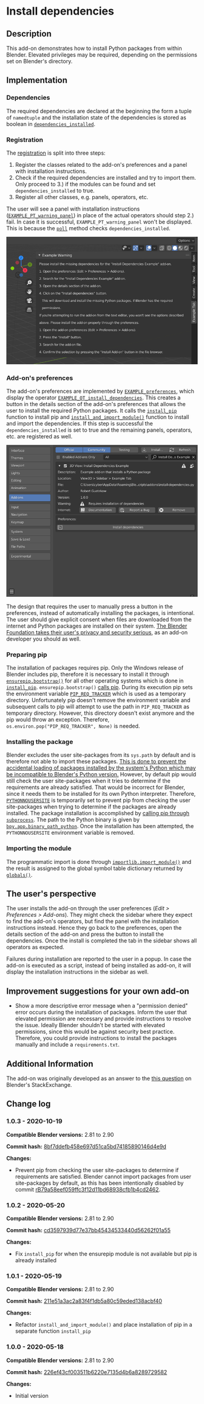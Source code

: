 # Install dependencies

## Description

This add-on demonstrates how to install Python packages from within Blender. Elevated privileges may be required, depending on the permissions set on Blender's directory.

## Implementation

### Dependencies

The required dependencies are declared at the beginning the form a tuple of `namedtuple` and the installation state of the dependencies is stored as boolean in 
[`dependencies_installed`](https://github.com/robertguetzkow/blender-python-examples/blob/8bf7ddefb458e697d51ca5bd74185890146d4e9d/add-ons/install-dependencies/install-dependencies.py#L41).

### Registration

The [registration](https://github.com/robertguetzkow/blender-python-examples/blob/8bf7ddefb458e697d51ca5bd74185890146d4e9d/add-ons/install-dependencies/install-dependencies.py#L235) is split into three steps:

1. Register the classes related to the add-on's preferences and a panel with installation instructions.
2. Check if the required dependencies are installed and try to import them. Only proceed to 3.) if the modules can be found and set `dependencies_installed` to true.
3. Register all other classes, e.g. panels, operators, etc.

The user will see a panel with installation instructions ([`EXAMPLE_PT_warning_panel`](https://github.com/robertguetzkow/blender-python-examples/blob/8bf7ddefb458e697d51ca5bd74185890146d4e9d/add-ons/install-dependencies/install-dependencies.py#L157)) 
in place of the actual operators should step 2.) fail. In case it is successful, `EXAMPLE_PT_warning_panel` won't be displayed. This is because the 
[`poll`](https://github.com/robertguetzkow/blender-python-examples/blob/8bf7ddefb458e697d51ca5bd74185890146d4e9d/add-ons/install-dependencies/install-dependencies.py#L164) method checks `dependencies_installed`.

![image](./imgs/install-instructions.png)

### Add-on's preferences

The add-on's preferences are implemented by [`EXAMPLE_preferences`](https://github.com/robertguetzkow/blender-python-examples/blob/8bf7ddefb458e697d51ca5bd74185890146d4e9d/add-ons/install-dependencies/install-dependencies.py#L222), which display the 
operator [`EXAMPLE_OT_install_dependencies`](https://github.com/robertguetzkow/blender-python-examples/blob/8bf7ddefb458e697d51ca5bd74185890146d4e9d/add-ons/install-dependencies/install-dependencies.py#L188). This creates a button in the details section 
of the add-on's preferences that allows the user to install the required Python packages. It calls the 
[`install_pip`](https://github.com/robertguetzkow/blender-python-examples/blob/8bf7ddefb458e697d51ca5bd74185890146d4e9d/add-ons/install-dependencies/install-dependencies.py#L63) function to install pip and
[`install_and_import_module()`](https://github.com/robertguetzkow/blender-python-examples/blob/8bf7ddefb458e697d51ca5bd74185890146d4e9d/add-ons/install-dependencies/install-dependencies.py#L84) function to install and import the dependencies. If this step is 
successful the `dependencies_installed` is set to true and the remaining panels, operators, etc. are registered as well.

![image](./imgs/user-preferences-pre-install.png)

The design that requires the user to manually press a button in the preferences, instead of automatically installing the packages, is intentional. The user should give explicit consent when files are
downloaded from the internet and Python packages are installed on their system. [The Blender Foundation takes their user's privacy and security serious](https://www.blender.org/about/license/), as an 
add-on developer you should as well.

### Preparing pip

The installation of packages requires pip. Only the Windows release of Blender includes pip, therefore it is necessary to install it through [`ensurepip.bootstrap()`](https://docs.python.org/3/library/ensurepip.html#ensurepip.bootstrap) for all other operating systems
which is done in [`install_pip`](https://github.com/robertguetzkow/blender-python-examples/blob/8bf7ddefb458e697d51ca5bd74185890146d4e9d/add-ons/install-dependencies/install-dependencies.py#L63). `ensurepip.bootstrap()` 
[calls pip](https://github.com/python/cpython/blob/34b0598295284e3ff6cedf5c05e159ce1fa54d60/Lib/ensurepip/__init__.py#L35). During its execution pip sets the environment variable 
[`PIP_REQ_TRACKER`](https://github.com/pypa/pip/blob/326efa5c710ecf19acc3e1315477251a4cd4bd13/src/pip/_internal/req/req_tracker.py#L54) which is used as a temporary directory. Unfortunately pip doesn't remove the environment variable and subsequent calls to pip 
will attempt to use the path in `PIP_REQ_TRACKER` as temporary directory. However, this directory doesn't exist anymore and the pip would throw an exception. Therefore, `os.environ.pop("PIP_REQ_TRACKER", None)` is needed.

### Installing the package

Blender excludes the user site-packages from its `sys.path` by default and is therefore not able to import these packages. [This is done to prevent the accidental loading of packages installed by the system's Python which may be incompatible to Blender's Python version.](https://developer.blender.org/rB79a58eef059ffc3f12d11bd68938cfb1b4cd2462)
However, by default pip would still check the user site-packages when it tries to determine if the requirements are already satisfied. That would be incorrect for Blender, since it needs them to be installed for its own Python interpreter.
Therefore, [`PYTHONNOUSERSITE`](https://docs.python.org/3/using/cmdline.html#envvar-PYTHONNOUSERSITE) is temporarily set to prevent pip from checking the user site-packages when trying to determine if the packages are already 
installed. The package installation is accomplished by [calling pip through `subprocess`](https://github.com/robertguetzkow/blender-python-examples/blob/8bf7ddefb458e697d51ca5bd74185890146d4e9d/add-ons/install-dependencies/install-dependencies.py#L114). The path to the 
Python binary is given by [`bpy.app.binary_path_python`](https://docs.blender.org/api/current/bpy.app.html#bpy.app.binary_path_python). Once the installation has been attempted, the `PYTHONNOUSERSITE` environment variable is removed.

### Importing the module

The programmatic import is done through [`importlib.import_module()`](https://docs.python.org/3/library/importlib.html#importlib.import_module) and the result is assigned to the global symbol table dictionary 
returned by [`globals()`](https://docs.python.org/3/library/functions.html#globals).

## The user's perspective

The user installs the add-on through the user preferences (*Edit > Preferences > Add-ons*). They might check the sidebar where they expect to find the add-on's operators, but find the panel with the installation instructions instead.
Hence they go back to the preferences, open the details section of the add-on and press the button to install the dependencies. Once the install is completed the tab in the sidebar shows all operators as expected.

Failures during installation are reported to the user in a popup. In case the add-on is executed as a script, instead of being installed as add-on, it will display the installation instructions in the sidebar as well.

## Improvement suggestions for your own add-on

- Show a more descriptive error message when a "permission denied" error occurs during the installation of packages. Inform the user that elevated permission are necessary and provide instructions to resolve the issue. Ideally Blender shouldn't be started with
 elevated permissions, since this would be against security best practice. Therefore, you could provide instructions to install the packages manually and include a `requirements.txt`.

## Additional Information

The add-on was originally developed as an answer to the [this question](https://blender.stackexchange.com/questions/168448/bundling-python-library-with-addon) on Blender's StackExchange.

## Change log

### 1.0.3 - 2020-10-19

 **Compatible Blender versions:** 2.81 to 2.90

 **Commit hash:** [8bf7ddefb458e697d51ca5bd74185890146d4e9d](https://github.com/robertguetzkow/blender-python-examples/commit/8bf7ddefb458e697d51ca5bd74185890146d4e9d)

 **Changes:**
 - Prevent pip from checking the user site-packages to determine if requirements are satisfied. Blender cannot import packages from user site-packages by default, as this has been intentionally disabled by commit [rB79a58eef059ffc3f12d11bd68938cfb1b4cd2462](https://developer.blender.org/rB79a58eef059ffc3f12d11bd68938cfb1b4cd2462).

### 1.0.2 - 2020-05-20

 **Compatible Blender versions:** 2.81 to 2.90

 **Commit hash:** [cd3597939d77e37bb45434533440d56262f01a55](https://github.com/robertguetzkow/blender-python-examples/commit/cd3597939d77e37bb45434533440d56262f01a55)

 **Changes:**
 - Fix `install_pip` for when the ensurepip module is not available but pip is already installed

### 1.0.1 - 2020-05-19

 **Compatible Blender versions:** 2.81 to 2.90

 **Commit hash:** [211e51a3ac2a83f4f1db5a80c59eded138acbf40](https://github.com/robertguetzkow/blender-python-examples/commit/211e51a3ac2a83f4f1db5a80c59eded138acbf40)

 **Changes:**
 - Refactor `install_and_import_module()` and place installation of pip in a separate function `install_pip`

### 1.0.0 - 2020-05-18

 **Compatible Blender versions:** 2.81 to 2.90

 **Commit hash:** [226ef43cf003511b6220e7135d4b6a8289729582](https://github.com/robertguetzkow/blender-python-examples/commit/226ef43cf003511b6220e7135d4b6a8289729582)

 **Changes:**
 - Initial version

